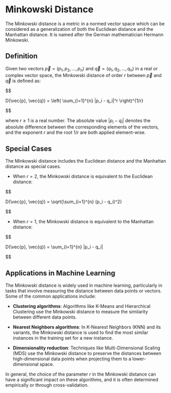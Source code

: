 # Minkowski Distance

The Minkowski distance is a metric in a normed vector space which can be considered as a generalization of both the Euclidean distance and the Manhattan distance. It is named after the German mathematician Hermann Minkowski.

## Definition

Given two vectors $\vec{p} = (p_1, p_2, ..., p_n)$ and $\vec{q} = (q_1, q_2, ..., q_n)$ in a real or complex vector space, the Minkowski distance of order $r$ between $\vec{p}$ and $\vec{q}$ is defined as:


$$

D(\vec{p}, \vec{q}) = \left( \sum_{i=1}^{n} |p_i - q_i|^r \right)^{1/r}

$$


where $r \geq 1$ is a real number. The absolute value $|p_i - q_i|$ denotes the absolute difference between the corresponding elements of the vectors, and the exponent $r$ and the root $1/r$ are both applied element-wise.

## Special Cases

The Minkowski distance includes the Euclidean distance and the Manhattan distance as special cases. 

- When $r = 2$, the Minkowski distance is equivalent to the Euclidean distance:


$$

D(\vec{p}, \vec{q}) = \sqrt{\sum_{i=1}^{n} (p_i - q_i)^2}

$$


- When $r = 1$, the Minkowski distance is equivalent to the Manhattan distance:


$$

D(\vec{p}, \vec{q}) = \sum_{i=1}^{n} |p_i - q_i|

$$


## Applications in Machine Learning

The Minkowski distance is widely used in machine learning, particularly in tasks that involve measuring the distance between data points or vectors. Some of the common applications include:

- **Clustering algorithms**: Algorithms like K-Means and Hierarchical Clustering use the Minkowski distance to measure the similarity between different data points.

- **Nearest Neighbors algorithms**: In K-Nearest Neighbors (KNN) and its variants, the Minkowski distance is used to find the most similar instances in the training set for a new instance.

- **Dimensionality reduction**: Techniques like Multi-Dimensional Scaling (MDS) use the Minkowski distance to preserve the distances between high-dimensional data points when projecting them to a lower-dimensional space.

In general, the choice of the parameter $r$ in the Minkowski distance can have a significant impact on these algorithms, and it is often determined empirically or through cross-validation.
